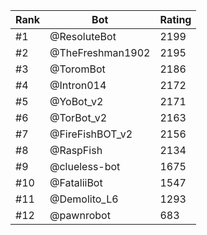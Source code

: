 Rank|Bot|Rating
---|---|---
#1|@ResoluteBot|2199
#2|@TheFreshman1902|2195
#3|@ToromBot|2186
#4|@Intron014|2172
#5|@YoBot_v2|2171
#6|@TorBot_v2|2163
#7|@FireFishBOT_v2|2156
#8|@RaspFish|2134
#9|@clueless-bot|1675
#10|@FataliiBot|1547
#11|@Demolito_L6|1293
#12|@pawnrobot|683
